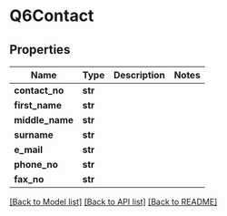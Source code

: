 # Q6Contact

## Properties
Name | Type | Description | Notes
------------ | ------------- | ------------- | -------------
**contact_no** | **str** |  | 
**first_name** | **str** |  | 
**middle_name** | **str** |  | 
**surname** | **str** |  | 
**e_mail** | **str** |  | 
**phone_no** | **str** |  | 
**fax_no** | **str** |  | 

[[Back to Model list]](../README.md#documentation-for-models) [[Back to API list]](../README.md#documentation-for-api-endpoints) [[Back to README]](../README.md)

